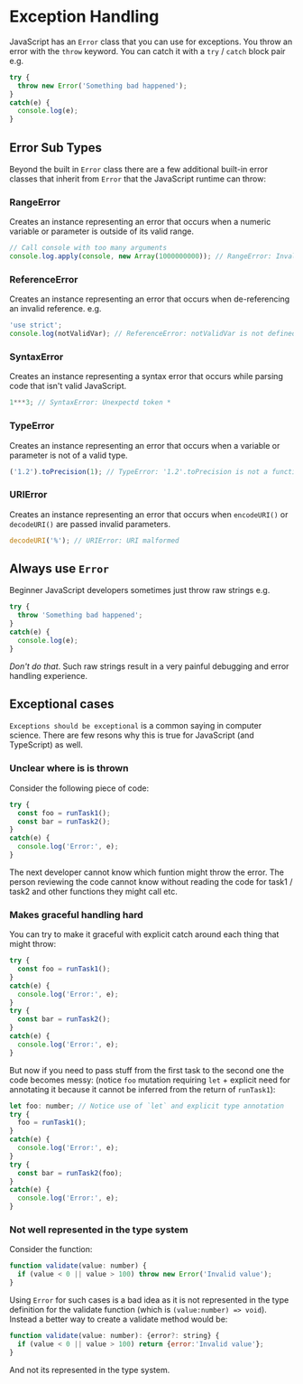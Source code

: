 # Exception Handling

JavaScript has an `Error` class that you can use for exceptions. You throw an error with the `throw` keyword. You can catch it with a `try` / `catch` block pair e.g. 

```js
try {
  throw new Error('Something bad happened');
}
catch(e) {
  console.log(e);
}
```

## Error Sub Types
Beyond the built in `Error` class there are a few additional built-in error classes that inherit from `Error` that the JavaScript runtime can throw: 

### RangeError
Creates an instance representing an error that occurs when a numeric variable or parameter is outside of its valid range.

```js
// Call console with too many arguments
console.log.apply(console, new Array(1000000000)); // RangeError: Invalid array length
```

### ReferenceError
Creates an instance representing an error that occurs when de-referencing an invalid reference. e.g. 

```js
'use strict';
console.log(notValidVar); // ReferenceError: notValidVar is not defined
```
### SyntaxError
Creates an instance representing a syntax error that occurs while parsing code that isn't valid JavaScript.

```js
1***3; // SyntaxError: Unexpectd token *
```
### TypeError
Creates an instance representing an error that occurs when a variable or parameter is not of a valid type.
```js
('1.2').toPrecision(1); // TypeError: '1.2'.toPrecision is not a function
```

### URIError
Creates an instance representing an error that occurs when `encodeURI()` or `decodeURI()` are passed invalid parameters.
```js
decodeURI('%'); // URIError: URI malformed
```

## Always use `Error`
Beginner JavaScript developers sometimes just throw raw strings e.g. 
```js
try {
  throw 'Something bad happened';
}
catch(e) {
  console.log(e);
}
```
*Don't do that*. Such raw strings result in a very painful debugging and error handling experience.


## Exceptional cases
`Exceptions should be exceptional` is a common saying in computer science. There are few resons why this is true for JavaScript (and TypeScript) as well. 

### Unclear where is is thrown 
Consider the following piece of code: 
```js
try {
  const foo = runTask1();
  const bar = runTask2();
}
catch(e) {
  console.log('Error:', e);
}
```
The next developer cannot know which funtion might throw the error. The person reviewing the code cannot know without reading the code for task1 / task2 and other functions they might call etc.

### Makes graceful handling hard
You can try to make it graceful with explicit catch around each thing that might throw:

```js
try {
  const foo = runTask1();
}
catch(e) {
  console.log('Error:', e);
}
try {
  const bar = runTask2();
}
catch(e) {
  console.log('Error:', e);
}
```
But now if you need to pass stuff from the first task to the second one the code becomes messy: (notice `foo` mutation requiring `let` + explicit need for annotating it because it cannot be inferred from the return of `runTask1`):

```js
let foo: number; // Notice use of `let` and explicit type annotation
try {
  foo = runTask1();
}
catch(e) {
  console.log('Error:', e);
}
try {
  const bar = runTask2(foo);
}
catch(e) {
  console.log('Error:', e);
}
```

### Not well represented in the type system

Consider the function: 

```js
function validate(value: number) {
  if (value < 0 || value > 100) throw new Error('Invalid value');
}
```
Using `Error` for such cases is a bad idea as it is not represented in the type definition for the validate function (which is `(value:number) => void`). Instead a better way to create a validate method would be: 

```js
function validate(value: number): {error?: string} {
  if (value < 0 || value > 100) return {error:'Invalid value'};
}
```
And not its represented in the type system.
